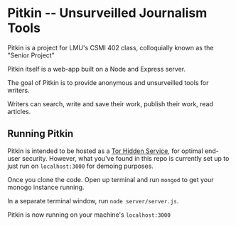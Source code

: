 # Pitkin -- Unsurveilled Journalism Tools
Pitkin is a project for LMU's CSMI 402 class, colloquially known as the "Senior Project"

Pitkin itself is a web-app built on a Node and Express server.

The goal of Pitkin is to provide anonymous and unsurveilled tools for writers.

Writers can search, write and save their work, publish their work, read articles.

## Running Pitkin
Pitkin is intended to be hosted as a [Tor Hidden Service](https://www.torproject.org/docs/hidden-services.html.en), for optimal end-user security. However, what you've found in this repo is currently set up to just run on `localhost:3000` for demoing purposes. 

Once you clone the code. Open up terminal and run `mongod` to get your monogo instance running.

In a separate terminal window, run `node server/server.js`.

Pitkin is now running on your machine's `localhost:3000`
